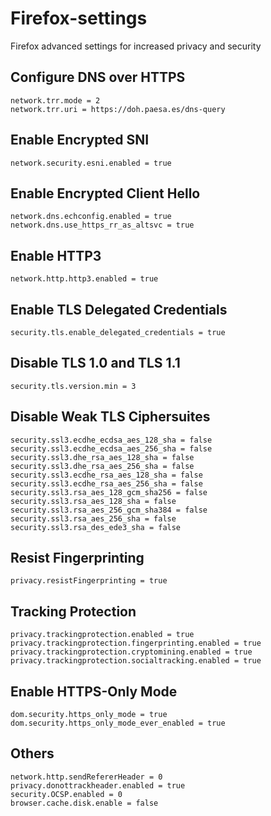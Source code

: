# Firefox-settings

Firefox advanced settings for increased privacy and security

## Configure DNS over HTTPS

    network.trr.mode = 2
    network.trr.uri = https://doh.paesa.es/dns-query

## Enable Encrypted SNI

    network.security.esni.enabled = true

## Enable Encrypted Client Hello

    network.dns.echconfig.enabled = true
    network.dns.use_https_rr_as_altsvc = true

## Enable HTTP3

    network.http.http3.enabled = true

## Enable TLS Delegated Credentials

    security.tls.enable_delegated_credentials = true

## Disable TLS 1.0 and TLS 1.1

    security.tls.version.min = 3

## Disable Weak TLS Ciphersuites

    security.ssl3.ecdhe_ecdsa_aes_128_sha = false
    security.ssl3.ecdhe_ecdsa_aes_256_sha = false
    security.ssl3.dhe_rsa_aes_128_sha = false
    security.ssl3.dhe_rsa_aes_256_sha = false
    security.ssl3.ecdhe_rsa_aes_128_sha = false
    security.ssl3.ecdhe_rsa_aes_256_sha = false
    security.ssl3.rsa_aes_128_gcm_sha256 = false
    security.ssl3.rsa_aes_128_sha = false
    security.ssl3.rsa_aes_256_gcm_sha384 = false
    security.ssl3.rsa_aes_256_sha = false
    security.ssl3.rsa_des_ede3_sha = false

## Resist Fingerprinting

    privacy.resistFingerprinting = true

## Tracking Protection

    privacy.trackingprotection.enabled = true
    privacy.trackingprotection.fingerprinting.enabled = true
    privacy.trackingprotection.cryptomining.enabled = true
    privacy.trackingprotection.socialtracking.enabled = true

## Enable HTTPS-Only Mode

    dom.security.https_only_mode = true
    dom.security.https_only_mode_ever_enabled = true

## Others

    network.http.sendRefererHeader = 0
    privacy.donottrackheader.enabled = true
    security.OCSP.enabled = 0
    browser.cache.disk.enable = false
